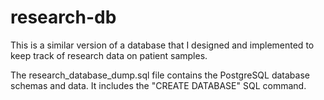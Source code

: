 # research-db
This is a similar version of a database that I designed and implemented to keep track of research data on patient samples.

The research_database_dump.sql file contains the PostgreSQL database schemas and data. It includes the "CREATE DATABASE" SQL command.
